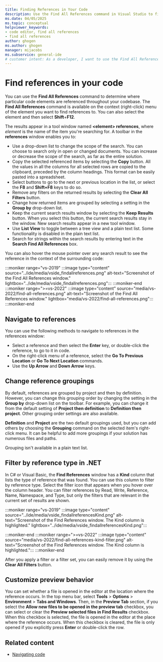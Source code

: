 ```yaml
---
title: Finding References in Your Code
description: Use the Find All References command in Visual Studio to find references to particular code elements in your code. Search by reference type.
ms.date: 04/05/2025
ms.topic: conceptual
helpviewer_keywords:
- code editor, find all references
- find all references
author: ghogen
ms.author: ghogen
manager: mijacobs
ms.subservice: general-ide
# customer intent: As a developer, I want to use the Find All References command to find code elements. 
---
```


# Find references in your code

You can use the **Find All References** command to determine where particular code elements are referenced throughout your codebase. The **Find All References** command is available on the context (right-click) menu of the element you want to find references to. You can also select the element and then select **Shift**+**F12**.

The results appear in a tool window named **\<element> references**, where *element* is the name of the item you're searching for. A toolbar in the **references** window enables you to:

- Use a drop-down list to change the scope of the search. You can choose to search only in open or changed documents. You can increase or decrease the scope of the search, as far as the entire solution.
- Copy the selected referenced items by selecting the **Copy** button. All the values in all the columns for all selected rows are copied to the clipboard, preceded by the column headings. This format can be easily pasted into a spreadsheet.
- Select buttons to go to the next or previous location in the list, or select the **F8** and **Shift+F8** keys to do so.
- Remove any filters on the returned results by selecting the **Clear All Filters** button.
- Change how returned items are grouped by selecting a setting in the **Group by** drop-down list.
- Keep the current search results window by selecting the **Keep Results** button. When you select this button, the current search results stay in the window. New search results appear in a new tool window.
- Use **List View** to toggle between a tree view and a plain text list. Some functionality is disabled in the plain text list.
- Search for strings within the search results by entering text in the **Search Find All References** box.

You can also hover the mouse pointer over any search result to see the reference in the context of the surrounding code:

:::moniker range="vs-2019"
:::image type="content" source="../ide/media/vside_findallreferences.png" alt-text="Screenshot of the Find All References window." lightbox="../ide/media/vside_findallreferences.png":::
:::moniker-end
:::moniker range=">=vs-2022"
:::image type="content" source="media/vs-2022/find-all-references.png" alt-text="Screenshot of the Find All References window." lightbox="media/vs-2022/find-all-references.png":::
:::moniker-end

## Navigate to references

You can use the following methods to navigate to references in the references window:

- Select a reference and then select the **Enter** key, or double-click the reference, to go to it in code.
- On the right-click menu of a reference, select the **Go To Previous Location** or **Go To Next Location** commands.
- Use the **Up Arrow** and **Down Arrow** keys.

## Change reference groupings

By default, references are grouped by project and then by definition. However, you can change this grouping order by changing the setting in the **Group by** drop-down list on the toolbar. For example, you can change it from the default setting of **Project then definition** to **Definition then project**. Other grouping order settings are also available.

**Definition** and **Project** are the two default groupings used, but you can add others by choosing the **Grouping** command on the selected item's right-click menu. It can be helpful to add more groupings if your solution has numerous files and paths.

Grouping isn't available in a plain text list.

## Filter by reference type in .NET

In C# or Visual Basic, the **Find References** window has a **Kind** column that lists the type of reference that was found. You can use this column to filter by reference type. Select the filter icon that appears when you hover over the column header. You can filter references by Read, Write, Reference, Name, Namespace, and Type, but only the filters that are relevant in the current set of results are shown.

:::moniker range="vs-2019"
:::image type="content" source="../ide/media/vside_findallreferencesKind.png" alt-text="Screenshot of the Find References window. The Kind column is highlighted." lightbox="../ide/media/vside_findallreferencesKind.png":::

:::moniker-end
:::moniker range=">=vs-2022"
:::image type="content" source="media/vs-2022/find-all-references-kind-filter.png" alt-text="Screenshot of the Find References window. The Kind column is highlighted.":::
:::moniker-end

After you apply a filter or a filter set, you can easily remove it by using the **Clear All Filters** button.

## Customize preview behavior

You can set whether a file is opened in the editor at the location where the reference occurs. In the top menu bar, select **Tools** > **Options** > **Environment** > **Tabs and Windows**. Then, in the **Preview Tab** section, if you select the **Allow new files to be opened in the preview tab** checkbox, you can select or clear the **Preview selected files in Find Results** checkbox. When this checkbox is selected, the file is opened in the editor at the place where the reference occurs. When this checkbox is cleared, the file is only opened if you explicitly press **Enter** or double-click the row.

## Related content

- [Navigating code](../ide/navigating-code.md)
